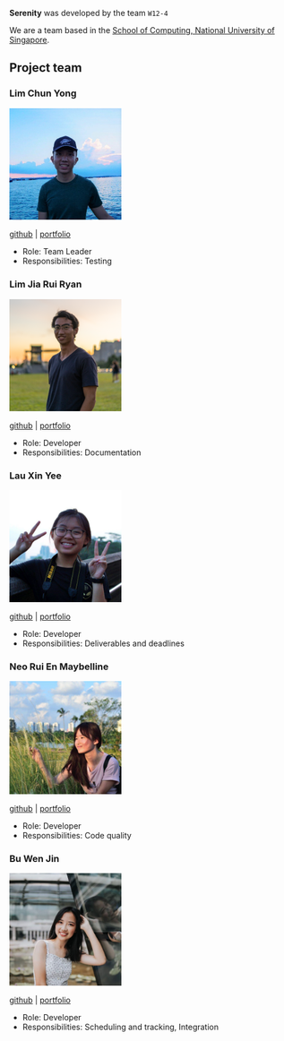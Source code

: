 **Serenity** was developed by the team `W12-4`

We are a team based in the [School of Computing, National University of Singapore](http://www.comp.nus.edu.sg).

## Project team

### Lim Chun Yong

<img src="images/chunyongg.png" width="200px"/>

[github](https://github.com/chunyongg) |
[portfolio](team/LimChunYong.md)

* Role: Team Leader
* Responsibilities: Testing

### Lim Jia Rui Ryan

<img src="images/ryanlimjr.png" width="200px">

[github](https://github.com/ryanlimjr) |
[portfolio](team/LimJiaRuiRyan.md)

* Role: Developer
* Responsibilities: Documentation

### Lau Xin Yee

<img src="images/xinyee20.png" width="200px">

[github](https://github.com/xinyee20) |
[portfolio](team/LauXinYee.md)

* Role: Developer
* Responsibilities: Deliverables and deadlines

### Neo Rui En Maybelline

<img src="images/successs404.png" width="200px">

[github](https://github.com/successs404) |
[portfolio](team/NeoRuiEnMaybelline.md)

* Role: Developer
* Responsibilities: Code quality

### Bu Wen Jin

<img src="images/nijnxw.png" width="200px">

[github](https://github.com/Nijnxw) |
[portfolio](team/BuWenJin.md)

* Role: Developer
* Responsibilities: Scheduling and tracking, Integration
